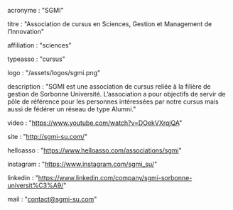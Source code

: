 acronyme : "SGMI"

titre : "Association de cursus en Sciences, Gestion et Management de l’Innovation"

affiliation : "sciences"

typeasso : "cursus"

logo : "/assets/logos/sgmi.png"

description : "SGMI est une association de cursus reliée à la filière de gestion de Sorbonne Université. L’association a pour objectifs de servir de pôle de référence pour les personnes intéressées par notre cursus mais aussi de fédérer un réseau de type Alumni."

video : "https://www.youtube.com/watch?v=DOekVXrqjQA"

site : "http://sgmi-su.com/"

helloasso : "https://www.helloasso.com/associations/sgmi"

instagram : "https://www.instagram.com/sgmi_su/"

linkedin : "https://www.linkedin.com/company/sgmi-sorbonne-universit%C3%A9/"

mail : "contact@sgmi-su.com"